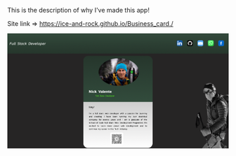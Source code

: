 This is the description of why I've made this app!

Site link => https://ice-and-rock.github.io/Business_card./

<img src="./src/images/Business_card..png" alt="Alt text" title="Optional title">
